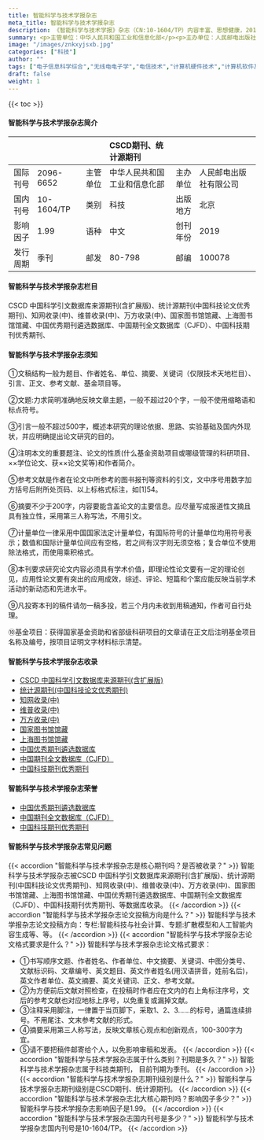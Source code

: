 ```yaml
---
title: 智能科学与技术学报杂志
meta_title: 智能科学与技术学报杂志
description: 《智能科学与技术学报》杂志（CN:10-1604/TP）内容丰富、思想健康，2019年创刊，目前以季刊形式发行，刊物对外积极扩大宣传，致力于提高杂志质量与影响。 《智能科学与技术学报》（Chinese Journal of Intelligent Science and Technology）是由工业和信息化部主管、人民邮电出版社主办的高端学术期刊，该期刊以建设世界一流科技期刊为目标，秉承“专家办刊”的重要原则，聚焦智能科学与技术领域，致力于推动智能科学与技术的发展和应用。 本刊的办刊宗旨是推进跨界融合，注重协同创新，强化产学研用，搭建开放、创新并具国际化示范引领效应的智能科学与技术研究学术交流平台，进而助力构建智能科学与技术及其产业应用的健康生态场。期刊主要设置“综述”、“学术论文”、“专题”、“评述”等栏目，涵盖人工智能、智能控制、混合智能、平行智能、生物智能、军事智能等前沿理论与方法、技术与趋势、应用系统。 《智能科学与技术学报》被多个数据库收录，包括中国知网、万方数据知识服务平台、EBSCO数据库、Scopus数据库、DOAJ（Directory of Open Access Journals）以及乌利希国际期刊指南。此外，该期刊还成功入选“中国科技核心期刊”，显示了其在学术界的影响力和权威性。期刊的发行周期为季刊，为国内外的学者提供了一个展示研究成果、交流学术思想的重要平台。
summary: <p>主管单位：中华人民共和国工业和信息化部</p><p>主办单位：人民邮电出版社有限公司</p><p>发行级别：CSCD期刊、统计源期刊</p><p>发行周期：季刊</p>
image: "/images/znkxyjsxb.jpg"
categories: ["科技"]
author: ""
tags: ["电子信息科学综合","无线电电子学","电信技术","计算机硬件技术","计算机软件及计算机应用","互联网技术","自动化技术","新闻与传媒","出版","图书情报与数字图书馆","档案及博物馆",]
draft: false
weight: 1
---
```


{{< toc >}}

#### 智能科学与技术学报杂志简介
|               |                               |               | CSCD期刊、统计源期刊        |               |                           |
| ------------: | :---------------------------- | ------------: | :---------------------------- | ------------: | :------------------------ |
| 国际刊号      | 2096-6652   | 主管单位      | 中华人民共和国工业和信息化部     | 主办单位      | 人民邮电出版社有限公司     |
| 国内刊号      | 10-1604/TP        | 类别          | 科技       | 出版地方      | 北京           |
| 影响因子      | 1.99        | 语种          | 中文             | 创刊年份      | 2019    |
| 发行周期      | 季刊    | 邮发          | 80-798              | 邮编          | 100078      |

#### 智能科学与技术学报杂志栏目
<span>CSCD 中国科学引文数据库来源期刊(含扩展版)</span>、<span>统计源期刊(中国科技论文优秀期刊)</span>、<span>知网收录(中)</span>、<span>维普收录(中)</span>、<span>万方收录(中)</span>、<span>国家图书馆馆藏</span>、<span>上海图书馆馆藏</span>、<span>中国优秀期刊遴选数据库</span>、<span>中国期刊全文数据库（CJFD）</span>、<span>中国科技期刊优秀期刊</span>、

#### 智能科学与技术学报杂志须知
<p><p>
	①文稿结构一般为题目、作者姓名、单位、摘要、关键词（仅限技术天地栏目）、引言、正文、参考文献、基金项目等。
</p><p>
	②文题:力求简明准确地反映文章主题，一般不超过20个字，一般不使用缩略语和标点符号。
</p><p>
	③引言一般不超过500字，概述本研究的理论依据、思路、实验基础及国内外现状，并应明确提出论文研究的目的。
</p><p>
	④注明本文的重要题注、论文的性质(什么基金资助项目或哪级管理的科研项目、××学位论文、获××论文奖等)和作者简介。
</p><p>
	⑤参考文献是作者在论文中所参考的图书报刊等资料的引文，文中序号用数字加方括号后附所处页码、以上标格式标注，如[1]54。
</p><p>
	⑥摘要不少于200字，内容要能含盖论文的主要信息。应尽量写成报道性文摘且具有独立性，采用第三人称写法，不用引文。
</p><p>
	⑦计量单位一律采用中国国家法定计量单位，有国际符号的计量单位均用符号表示；数值和国际计量单位间应有空格，若之间有汉字则无须空格；复合单位不使用除法格式，而使用乘积格式。
</p><p>
	⑧本刊要求研究论文内容必须具有学术价值，即理论性论文要有一定的理论创见，应用性论文要有突出的应用成效，综述、评论、短篇和个案应能反映当前学术活动的新动态和先进水平。
</p><p>
	⑨凡投寄本刊的稿件请勿一稿多投，若三个月内未收到用稿通知，作者可自行处理。
</p><p>
	⑩基金项目：获得国家基金资助和省部级科研项目的文章请在正文后注明基金项目名称及编号，按项目证明文字材料标示清楚。
</p></p>


#### 智能科学与技术学报杂志收录
<ul>
    <li class="inline-block">
        <a class="bg-theme-light hover:bg-primary dark:bg-darkmode-theme-light dark:hover:bg-darkmode-primary dark:hover:text-dark m-1 block rounded px-3 py-1 hover:text-white" href="#智能科学与技术学报杂志收录">
        CSCD 中国科学引文数据库来源期刊(含扩展版)
        </a>
    </li>
    <li class="inline-block">
        <a class="bg-theme-light hover:bg-primary dark:bg-darkmode-theme-light dark:hover:bg-darkmode-primary dark:hover:text-dark m-1 block rounded px-3 py-1 hover:text-white" href="#智能科学与技术学报杂志收录">
        统计源期刊(中国科技论文优秀期刊)
        </a>
    </li>
    <li class="inline-block">
        <a class="bg-theme-light hover:bg-primary dark:bg-darkmode-theme-light dark:hover:bg-darkmode-primary dark:hover:text-dark m-1 block rounded px-3 py-1 hover:text-white" href="#智能科学与技术学报杂志收录">
        知网收录(中)
        </a>
    </li>
    <li class="inline-block">
        <a class="bg-theme-light hover:bg-primary dark:bg-darkmode-theme-light dark:hover:bg-darkmode-primary dark:hover:text-dark m-1 block rounded px-3 py-1 hover:text-white" href="#智能科学与技术学报杂志收录">
        维普收录(中)
        </a>
    </li>
    <li class="inline-block">
        <a class="bg-theme-light hover:bg-primary dark:bg-darkmode-theme-light dark:hover:bg-darkmode-primary dark:hover:text-dark m-1 block rounded px-3 py-1 hover:text-white" href="#智能科学与技术学报杂志收录">
        万方收录(中)
        </a>
    </li>
    <li class="inline-block">
        <a class="bg-theme-light hover:bg-primary dark:bg-darkmode-theme-light dark:hover:bg-darkmode-primary dark:hover:text-dark m-1 block rounded px-3 py-1 hover:text-white" href="#智能科学与技术学报杂志收录">
        国家图书馆馆藏
        </a>
    </li>
    <li class="inline-block">
        <a class="bg-theme-light hover:bg-primary dark:bg-darkmode-theme-light dark:hover:bg-darkmode-primary dark:hover:text-dark m-1 block rounded px-3 py-1 hover:text-white" href="#智能科学与技术学报杂志收录">
        上海图书馆馆藏
        </a>
    </li>
    <li class="inline-block">
        <a class="bg-theme-light hover:bg-primary dark:bg-darkmode-theme-light dark:hover:bg-darkmode-primary dark:hover:text-dark m-1 block rounded px-3 py-1 hover:text-white" href="#智能科学与技术学报杂志收录">
        中国优秀期刊遴选数据库
        </a>
    </li>
    <li class="inline-block">
        <a class="bg-theme-light hover:bg-primary dark:bg-darkmode-theme-light dark:hover:bg-darkmode-primary dark:hover:text-dark m-1 block rounded px-3 py-1 hover:text-white" href="#智能科学与技术学报杂志收录">
        中国期刊全文数据库（CJFD）
        </a>
    </li>
    <li class="inline-block">
        <a class="bg-theme-light hover:bg-primary dark:bg-darkmode-theme-light dark:hover:bg-darkmode-primary dark:hover:text-dark m-1 block rounded px-3 py-1 hover:text-white" href="#智能科学与技术学报杂志收录">
        中国科技期刊优秀期刊
        </a>
    </li>
</ul>



#### 智能科学与技术学报杂志荣誉
<ul>
    <li class="inline-block">
        <a class="bg-theme-light hover:bg-primary dark:bg-darkmode-theme-light dark:hover:bg-darkmode-primary dark:hover:text-dark m-1 block rounded px-3 py-1 hover:text-white" href="#智能科学与技术学报杂志荣誉">
        中国优秀期刊遴选数据库
        </a>
    </li>
    <li class="inline-block">
        <a class="bg-theme-light hover:bg-primary dark:bg-darkmode-theme-light dark:hover:bg-darkmode-primary dark:hover:text-dark m-1 block rounded px-3 py-1 hover:text-white" href="#智能科学与技术学报杂志荣誉">
        中国期刊全文数据库（CJFD）
        </a>
    </li>
    <li class="inline-block">
        <a class="bg-theme-light hover:bg-primary dark:bg-darkmode-theme-light dark:hover:bg-darkmode-primary dark:hover:text-dark m-1 block rounded px-3 py-1 hover:text-white" href="#智能科学与技术学报杂志荣誉">
        中国科技期刊优秀期刊
        </a>
    </li>
</ul>












#### 智能科学与技术学报杂志常见问题
{{< accordion "智能科学与技术学报杂志是核心期刊吗？是否被收录？" >}}
智能科学与技术学报杂志被CSCD 中国科学引文数据库来源期刊(含扩展版)、统计源期刊(中国科技论文优秀期刊)、知网收录(中)、维普收录(中)、万方收录(中)、国家图书馆馆藏、上海图书馆馆藏、中国优秀期刊遴选数据库、中国期刊全文数据库（CJFD）、中国科技期刊优秀期刊、等数据库收录。
{{< /accordion >}}
{{< accordion "智能科学与技术学报杂志论文投稿方向是什么？" >}}
智能科学与技术学报杂志论文投稿方向：专栏:智能科技与社会计算、专题:扩散模型和人工智能内容生成等、等。
{{< /accordion >}}
{{< accordion "智能科学与技术学报杂志论文格式要求是什么？" >}}
智能科学与技术学报杂志论文格式要求：
- ①书写顺序文题、作者姓名、作者单位、中文摘要、关键词、中图分类号、文献标识码、文章编号、英文题目、英文作者姓名(用汉语拼音，姓前名后)，英文作者单位、英文摘要、英文关键词、正文、参考文献。
- ②为方便前后文献对照检查，在投稿时作者应在文内的右上角标注序号，文后的参考文献也对应地标上序号，以免重复或漏掉文献。
- ③注释采用脚注，一律置于当页脚下，采取1、2、3……的标号，通篇连续排号。不用尾注、文末参考文献的形式。
- ④摘要采用第三人称写法，反映文章核心观点和创新观点，100-300字为宜。
- ⑤请不要把稿件邮寄给个人，以免影响审稿和发表。
{{< /accordion >}}
{{< accordion "智能科学与技术学报杂志属于什么类别？刊期是多久？" >}}
智能科学与技术学报杂志属于科技类期刊， 目前刊期为季刊。
{{< /accordion >}}
{{< accordion "智能科学与技术学报杂志期刊级别是什么？" >}}
智能科学与技术学报杂志期刊级别是CSCD期刊、统计源期刊。
{{< /accordion >}}
{{< accordion "智能科学与技术学报杂志北大核心期刊吗？影响因子多少？" >}}
智能科学与技术学报杂志影响因子是1.99。
{{< /accordion >}}
{{< accordion "智能科学与技术学报杂志国内刊号是多少？" >}}
智能科学与技术学报杂志国内刊号是10-1604/TP。
{{< /accordion >}}